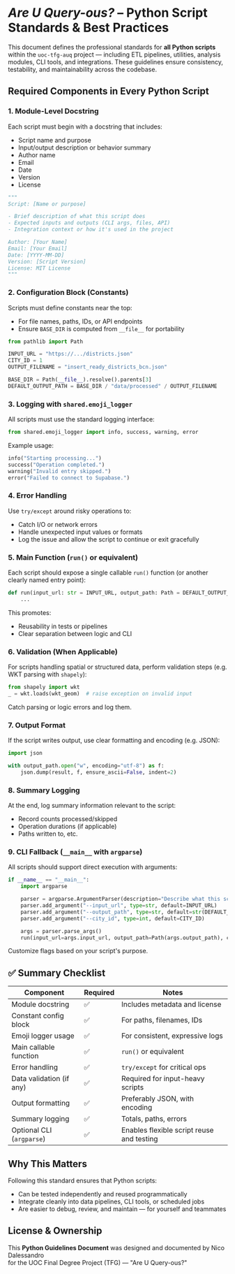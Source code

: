# *Are U Query-ous?* – Python Script Standards & Best Practices

This document defines the professional standards for **all Python scripts** within the `uoc-tfg-auq` project — including ETL pipelines, utilities, analysis modules, CLI tools, and integrations. These guidelines ensure consistency, testability, and maintainability across the codebase.

## Required Components in Every Python Script

### 1. Module-Level Docstring

Each script must begin with a docstring that includes:

* Script name and purpose
* Input/output description or behavior summary
* Author name
* Email
* Date
* Version
* License

```python
"""
Script: [Name or purpose]

- Brief description of what this script does
- Expected inputs and outputs (CLI args, files, API)
- Integration context or how it's used in the project

Author: [Your Name]
Email: [Your Email]
Date: [YYYY-MM-DD]
Version: [Script Version]
License: MIT License
"""
```

### 2. Configuration Block (Constants)

Scripts must define constants near the top:

* For file names, paths, IDs, or API endpoints
* Ensure `BASE_DIR` is computed from `__file__` for portability

```python
from pathlib import Path

INPUT_URL = "https://.../districts.json"
CITY_ID = 1
OUTPUT_FILENAME = "insert_ready_districts_bcn.json"

BASE_DIR = Path(__file__).resolve().parents[3]
DEFAULT_OUTPUT_PATH = BASE_DIR / "data/processed" / OUTPUT_FILENAME
```

### 3. Logging with `shared.emoji_logger`

All scripts must use the standard logging interface:

```python
from shared.emoji_logger import info, success, warning, error
```

Example usage:

```python
info("Starting processing...")
success("Operation completed.")
warning("Invalid entry skipped.")
error("Failed to connect to Supabase.")
```

### 4. Error Handling

Use `try/except` around risky operations to:

* Catch I/O or network errors
* Handle unexpected input values or formats
* Log the issue and allow the script to continue or exit gracefully

### 5. Main Function (`run()` or equivalent)

Each script should expose a single callable `run()` function (or another clearly named entry point):

```python
def run(input_url: str = INPUT_URL, output_path: Path = DEFAULT_OUTPUT_PATH, city_id: int = CITY_ID) -> None:
    ...
```

This promotes:

* Reusability in tests or pipelines
* Clear separation between logic and CLI

### 6. Validation (When Applicable)

For scripts handling spatial or structured data, perform validation steps (e.g. WKT parsing with `shapely`):

```python
from shapely import wkt
_ = wkt.loads(wkt_geom)  # raise exception on invalid input
```

Catch parsing or logic errors and log them.

### 7. Output Format

If the script writes output, use clear formatting and encoding (e.g. JSON):

```python
import json

with output_path.open("w", encoding="utf-8") as f:
    json.dump(result, f, ensure_ascii=False, indent=2)
```

### 8. Summary Logging

At the end, log summary information relevant to the script:

* Record counts processed/skipped
* Operation durations (if applicable)
* Paths written to, etc.

### 9. CLI Fallback (`__main__` with `argparse`)

All scripts should support direct execution with arguments:

```python
if __name__ == "__main__":
    import argparse

    parser = argparse.ArgumentParser(description="Describe what this script does.")
    parser.add_argument("--input_url", type=str, default=INPUT_URL)
    parser.add_argument("--output_path", type=str, default=str(DEFAULT_OUTPUT_PATH))
    parser.add_argument("--city_id", type=int, default=CITY_ID)

    args = parser.parse_args()
    run(input_url=args.input_url, output_path=Path(args.output_path), city_id=args.city_id)
```

Customize flags based on your script's purpose.

## ✅ Summary Checklist

| Component                 | Required | Notes                                     |
| ------------------------- | -------- | ----------------------------------------- |
| Module docstring          | ✅        | Includes metadata and license             |
| Constant config block     | ✅        | For paths, filenames, IDs                 |
| Emoji logger usage        | ✅        | For consistent, expressive logs           |
| Main callable function    | ✅        | `run()` or equivalent                     |
| Error handling            | ✅        | `try/except` for critical ops             |
| Data validation (if any)  | ✅        | Required for input-heavy scripts          |
| Output formatting         | ✅        | Preferably JSON, with encoding            |
| Summary logging           | ✅        | Totals, paths, errors                     |
| Optional CLI (`argparse`) | ✅        | Enables flexible script reuse and testing |

## Why This Matters

Following this standard ensures that Python scripts:

* Can be tested independently and reused programmatically
* Integrate cleanly into data pipelines, CLI tools, or scheduled jobs
* Are easier to debug, review, and maintain — for yourself and teammates

## License & Ownership

This **Python Guidelines Document** was designed and documented by Nico Dalessandro  
for the UOC Final Degree Project (TFG) — "Are U Query-ous?"
